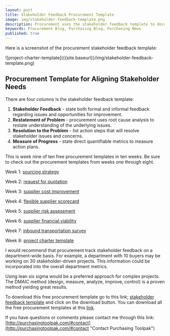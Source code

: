 ```yaml
---
layout: post
title: Stakeholder Feedback Procurement Template
image: img/stakeholder-feedback-template.png
description: Procurement uses the stakeholder feedback template to document key issues, resolution and measure progress.
keywords: Procurement Blog, Purchasing Blog, Purchasing News
published: true
---
```

Here is a screenshot of the procurement stakeholder feedback template:
<div style="text-align:left" markdown="1">
 ![project-charter-template]({{site.baseurl}}/img/stakeholder-feedback-template.png)
</div>

## Procurement Template for Aligning Stakeholder Needs

There are four columns is the stakeholder feedback template:

1. **Stakeholder Feedback** - state both formal and informal feedback regarding issues and opportunities for improvement.
2. **Restatement of Problem** - procurement uses root cause analysis to restate understanding of the underlying issues.
3. **Resolution to the Problem** - list action steps that will resolve stakeholder issues and concerns.
4. **Measure of Progress** - state direct quantifiable metrics to measure action plans.

<!--more-->

This is week nine of ten free procurement templates in ten weeks. Be sure to check out the procurement templates from weeks one through eight.

Week 1:	[sourcing strategy]({{site.baseurl}}/2017/04/07/sourcing-strategy-template)

Week 2:	[request for quotation]({{site.baseurl}}/2017/04/14/request-for-quotation-template)

Week 3:	[supplier cost improvement]({{site.baseurl}}/2017/04/21/supplier-cost-improvement-template)

Week 4: [flexible supplier scorecard]({{site.baseurl}}/2017/04/28/flexible-supplier-scorecard-template)

Week 5: [supplier risk assessment]({{site.baseurl}}/2017/05/05/risk-assessment-template)

Week 6: [supplier financial viability]({{site.baseurl}}/2017/05/12/supplier-financial-viability-template)

Week 7: [inbound transportation survey]({{site.baseurl}}/2017/05/19/inbound-transportation-survey-template)

Week 8: [project charter template]({{site.baseurl}}/2017/05/23/project-charter-template)

I would recommend that procurement track stakeholder feedback on a department-wide basis. For example, a department with 10 buyers may be working on 30 stakeholder-driven projects. This information could be incorporated into the overall department metrics.

Using lean six sigma would be a preferred approach for complex projects. The DMAIC method (design, measure, analyze, improve, control) is a proven method yielding great results.

To download this free procurement template go to this link; <a href="https://github.com/purchasingtoolpak/purchasingtoolpak/blob/master/supplier-integration/quality/stakeholder-feedback-template.pptx">stakeholder feedback template</a> and click on the download button. You can download all the free procurement templates at this <a href="http://purchasingtoolpak.com/#team">link</a>.

If you have questions or comments please contact me through this link:
[http://purchasingtoolpak.com/#contact](http://purchasingtoolpak.com/#contact "Contact Purchasing Toolpak")
